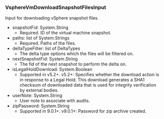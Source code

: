 ### VsphereVmDownloadSnapshotFilesInput
Input for downloading vSphere snapshot files.

- snapshotFid: System.String
  - Required. ID of the virtual machine snapshot.
- paths: list of System.Strings
  - Required. Paths of the files.
- deltaTypeFilter: list of DeltaTypes
  - The delta type options which the files will be filtered on.
- nextSnapshotFid: System.String
  - The fid of the next snapshot to perform the delta on.
- isLegalHoldDownload: System.Boolean
  - Supported in v5.2+.
        v5.2+: Specifies whether the download action is in response to a Legal Hold. This download generates a SHA1 checksum of downloaded data that is used for integrity verification by external bodies.
- userNote: System.String
  - User note to associate with audits.
- zipPassword: System.String
  - Supported in 9.0.1+.
        v9.0.1+: Password for zip archive created.
